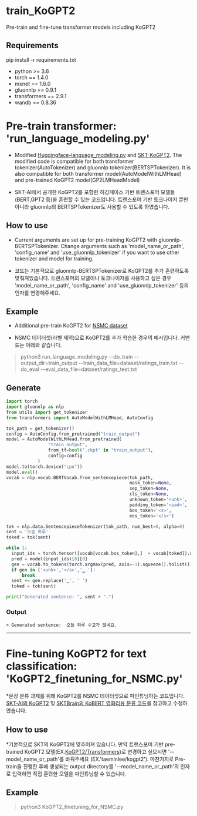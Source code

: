# train_KoGPT2
Pre-train and fine-tune transformer models including KoGPT2

## Requirements
pip install -r requirements.txt

* python >= 3.6
* torch == 1.4.0                                                                                                          
* mxnet == 1.6.0                                                                                                          
* gluonnlp == 0.9.1                                                                                                       
* transformers == 2.9.1                                                                                                   
* wandb == 0.8.36

# Pre-train transformer: 'run_language_modeling.py'
* Modified [Huggingface-language_modeling.py](https://github.com/huggingface/transformers/tree/master/examples/language-modeling) and [SKT-KoGPT2](https://github.com/SKT-AI/KoGPT2).
The modified code is compatible for both transformer tokenizer(AutoTokenizer) and gluonnlp tokenizer(BERTSPTokenizer).
It is also compatible for both transformer model(AutoModelWithLMHead) and pre-trained KoGPT2 model(GP2LMHeadModel)

* SKT-AI에서 공개한 KoGPT2를 포함한 허깅페이스 기반 트랜스포머 모델들(BERT,GPT2 등)을 훈련할 수 있는 코드입니다.
트랜스포머 기반 토크나이저 뿐만 아니라 gluonnlp의 BERTSPTokenizer도 사용할 수 있도록 하였습니다.

## How to use
* Current arguments are set up for pre-training KoGPT2 with gluonnlp-BERTSPTokenizer. Change arguments such as 'model_name_or_path', 'config_name' and 'use_gluonnlp_tokenizer' if you want to use other tokenizer and model for training.

* 코드는 기본적으로 gluonnlp-BERTSPTokenizer로 KoGPT2를 추가 훈련하도록 맞춰져있습니다. 트랜스포머의 모델이나 토크나이저를 사용하고 싶은 경우 'model_name_or_path', 'config_name' and 'use_gluonnlp_tokenizer' 등의 인자를 변경해주세요. 

## Example 
* Additional pre-train KoGPT2 for [NSMC dataset](https://github.com/e9t/nsmc)

* NSMC 데이터셋(라벨 제외)으로 KoGPT2를 추가 학습한 경우의 예시입니다. 커맨드는 아래와 같습니다.

> python3 run_language_modeling.py --do_train --output_dir=train_output --train_data_file=dataset/ratings_train.txt --do_eval --eval_data_file=dataset/ratings_test.txt

## Generate
```python
import torch
import gluonnlp as nlp
from utils import get_tokenizer
from transformers import AutoModelWithLMHead, AutoConfig

tok_path = get_tokenizer()
config = AutoConfig.from_pretrained("train_output")
model = AutoModelWithLMHead.from_pretrained(
                "train_output",
                from_tf=bool(".ckpt" in "train_output"),
                config=config
            )
model.to(torch.device("cpu"))
model.eval()
vocab = nlp.vocab.BERTVocab.from_sentencepiece(tok_path,
                                               mask_token=None,
                                               sep_token=None,
                                               cls_token=None,
                                               unknown_token='<unk>',
                                               padding_token='<pad>',
                                               bos_token='<s>',
                                               eos_token='</s>')

tok = nlp.data.SentencepieceTokenizer(tok_path, num_best=0, alpha=0)
sent = '오늘 하루'
toked = tok(sent)

while 1:
  input_ids = torch.tensor([vocab[vocab.bos_token],]  + vocab[toked]).unsqueeze(0)
  pred = model(input_ids)[0][0]
  gen = vocab.to_tokens(torch.argmax(pred, axis=-1).squeeze().tolist())[-1]
  if gen in ['<unk>','</s>','▁.']:
      break
  sent += gen.replace('▁', ' ')
  toked = tok(sent)

print("Generated sentence: ", sent + ".")
```

### Output
```
> Generated sentence:  오늘 하루 수고가 많네요.
```

---

# Fine-tuning KoGPT2 for text classification: 'KoGPT2_finetuning_for_NSMC.py'
*문장 분류 과제를 위해 KoGPT2를 NSMC 데이터셋으로 파인튜닝하는 코드입니다.
[SKT-AI의 KoGPT2](https://github.com/SKT-AI/KoGPT2) 및 [SKTBrain의 KoBERT 영화리뷰 분류 코드](https://github.com/SKTBrain/KoBERT/blob/master/scripts/NSMC/naver_review_classifications_pytorch_kobert.ipynb)를 참고하고 수정하였습니다.

## How to use
*기본적으로 SKT의 KoGPT2에 맞추어져 있습니다. 만약 트랜스포머 기반 pre-trained KoGPT2 모델(EX.[KoGPT2/Transformers](https://github.com/taeminlee/KoGPT2-Transformers))로 변경하고 싶으시면 '--model_name_or_path'를 바꿔주세요 (EX.'taeminlee/kogpt2').
마찬가지로 Pre-train을 진행한 후에 생성되는 output directory를 '--model_name_or_path'의 인자로 입력하면 직접 훈련한 모델을 파인튜닝할 수 있습니다.

## Example

> python3 KoGPT2_finetuning_for_NSMC.py





